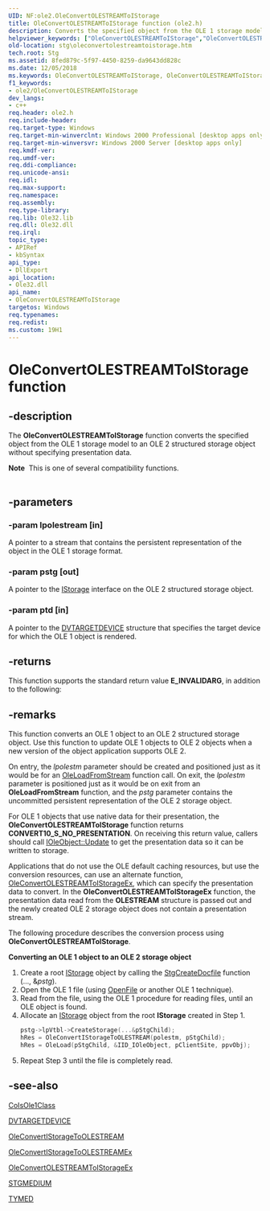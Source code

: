 ```yaml
---
UID: NF:ole2.OleConvertOLESTREAMToIStorage
title: OleConvertOLESTREAMToIStorage function (ole2.h)
description: Converts the specified object from the OLE 1 storage model to an OLE 2 structured storage object without specifying presentation data.
helpviewer_keywords: ["OleConvertOLESTREAMToIStorage","OleConvertOLESTREAMToIStorage function [Structured Storage]","_stg_oleconvertolestreamtoistorage","ole2/OleConvertOLESTREAMToIStorage","stg.oleconvertolestreamtoistorage"]
old-location: stg\oleconvertolestreamtoistorage.htm
tech.root: Stg
ms.assetid: 8fed879c-5f97-4450-8259-da9643dd828c
ms.date: 12/05/2018
ms.keywords: OleConvertOLESTREAMToIStorage, OleConvertOLESTREAMToIStorage function [Structured Storage], _stg_oleconvertolestreamtoistorage, ole2/OleConvertOLESTREAMToIStorage, stg.oleconvertolestreamtoistorage
f1_keywords:
- ole2/OleConvertOLESTREAMToIStorage
dev_langs:
- c++
req.header: ole2.h
req.include-header: 
req.target-type: Windows
req.target-min-winverclnt: Windows 2000 Professional [desktop apps only]
req.target-min-winversvr: Windows 2000 Server [desktop apps only]
req.kmdf-ver: 
req.umdf-ver: 
req.ddi-compliance: 
req.unicode-ansi: 
req.idl: 
req.max-support: 
req.namespace: 
req.assembly: 
req.type-library: 
req.lib: Ole32.lib
req.dll: Ole32.dll
req.irql: 
topic_type:
- APIRef
- kbSyntax
api_type:
- DllExport
api_location:
- Ole32.dll
api_name:
- OleConvertOLESTREAMToIStorage
targetos: Windows
req.typenames: 
req.redist: 
ms.custom: 19H1
---
```


# OleConvertOLESTREAMToIStorage function


## -description


The 
<b>OleConvertOLESTREAMToIStorage</b> function converts the specified object from the OLE 1 storage model to an OLE 2 structured storage object without specifying presentation data.
<div class="alert"><b>Note</b>  This is one of several compatibility functions.</div><div> </div>

## -parameters




### -param lpolestream [in]

A pointer to a stream that contains the persistent representation of the object in the OLE 1 storage format.


### -param pstg [out]

A pointer to the 
<a href="https://docs.microsoft.com/windows/desktop/api/objidl/nn-objidl-istorage">IStorage</a> interface on the OLE 2 structured storage object.


### -param ptd [in]

A pointer to the 
<a href="https://docs.microsoft.com/windows/desktop/api/objidl/ns-objidl-dvtargetdevice">DVTARGETDEVICE</a> structure that specifies the target device for which the OLE 1 object is rendered.


## -returns



This function supports the standard return value <b>E_INVALIDARG</b>, in addition to the following:




## -remarks



This function converts an OLE 1 object to an OLE 2 structured storage object. Use this function to update OLE 1 objects to OLE 2 objects when a new version of the object application supports OLE 2.

On entry, the <i>lpolestm</i> parameter should be created and positioned just as it would be for an 
<a href="https://docs.microsoft.com/windows/desktop/api/ole/nf-ole-oleloadfromstream">OleLoadFromStream</a> function call. On exit, the <i>lpolestm</i> parameter is positioned just as it would be on exit from an <b>OleLoadFromStream</b> function, and the <i>pstg</i> parameter contains the uncommitted persistent representation of the OLE 2 storage object.

For OLE 1 objects that use native data for their presentation, the 
<b>OleConvertOLESTREAMToIStorage</b> function returns <b>CONVERT10_S_NO_PRESENTATION</b>. On receiving this return value, callers should call <a href="https://docs.microsoft.com/windows/desktop/api/oleidl/nf-oleidl-ioleobject-update">IOleObject::Update</a> to get the presentation data so it can be written to storage.

Applications that do not use the OLE default caching resources, but use the conversion resources, can use an alternate function, 
<a href="https://docs.microsoft.com/windows/desktop/api/ole2/nf-ole2-oleconvertolestreamtoistorageex">OleConvertOLESTREAMToIStorageEx</a>, which can specify the presentation data to convert. In the 
<b>OleConvertOLESTREAMToIStorageEx</b> function, the presentation data read from the <b>OLESTREAM</b> structure is passed out and the newly created OLE 2 storage object does not contain a presentation stream.

The following procedure describes the conversion process using 
<b>OleConvertOLESTREAMToIStorage</b>.

<p class="proch"><b>Converting an OLE 1 object to an OLE 2 storage object</b>

<ol>
<li>Create a root 
<a href="https://docs.microsoft.com/windows/desktop/api/objidl/nn-objidl-istorage">IStorage</a> object by calling the 
<a href="https://docs.microsoft.com/windows/desktop/api/coml2api/nf-coml2api-stgcreatedocfile">StgCreateDocfile</a> function (..., &amp;<i>pstg</i>).</li>
<li>Open the OLE 1 file (using <a href="https://docs.microsoft.com/windows/desktop/direct3dtools/ipixengine-openfile-bstr-bstr-inewframescallback-ptr-ifileiocallback-ptr-lcid">OpenFile</a> or another OLE 1 technique).</li>
<li>Read from the file, using the OLE 1 procedure for reading files, until an OLE object is found.</li>
<li>Allocate an 
<a href="https://docs.microsoft.com/windows/desktop/api/objidl/nn-objidl-istorage">IStorage</a> object from the root 
<b>IStorage</b> created in Step 1. 



```cpp
pstg->lpVtbl->CreateStorage(...&pStgChild); 
hRes = OleConvertIStorageToOLESTREAM(polestm, pStgChild); 
hRes = OleLoad(pStgChild, &IID_IOleObject, pClientSite, ppvObj);
```


</li>
<li>Repeat Step 3 until the file is completely read.</li>
</ol>



## -see-also




<a href="https://docs.microsoft.com/windows/desktop/api/objbase/nf-objbase-coisole1class">CoIsOle1Class</a>



<a href="https://docs.microsoft.com/windows/desktop/api/objidl/ns-objidl-dvtargetdevice">DVTARGETDEVICE</a>



<a href="https://docs.microsoft.com/windows/desktop/api/ole2/nf-ole2-oleconvertistoragetoolestream">OleConvertIStorageToOLESTREAM</a>



<a href="https://docs.microsoft.com/windows/desktop/api/ole2/nf-ole2-oleconvertistoragetoolestreamex">OleConvertIStorageToOLESTREAMEx</a>



<a href="https://docs.microsoft.com/windows/desktop/api/ole2/nf-ole2-oleconvertolestreamtoistorageex">OleConvertOLESTREAMToIStorageEx</a>



<a href="/windows/win32/api/objidl/ns-objidl-ustgmedium~r1">STGMEDIUM</a>



<a href="https://docs.microsoft.com/windows/desktop/api/objidl/ne-objidl-tymed">TYMED</a>
 

 


